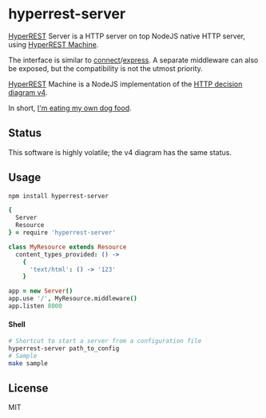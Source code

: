 # hyperrest-server

[HyperREST](http://hyperrest.com) Server is a HTTP server on top NodeJS native HTTP server, using [HyperREST Machine](https://github.com/andreineculau/hyperrest-machine).

The interface is similar to [connect](https://github.com/senchalabs/connect)/[express](https://github.com/visionmedia/express). A separate middleware can also be exposed, but the compatibility is not the utmost priority.

[HyperREST](http://hyperrest.com) Machine is a NodeJS implementation of the [HTTP decision diagram v4](https://github.com/andreineculau/http-decision-diagram/tree/master/v4).

In short, [I'm eating my own dog food](http://en.wikipedia.org/wiki/Eating_your_own_dog_food).


## Status

This software is highly volatile; the v4 diagram has the same status.


## Usage

```bash
npm install hyperrest-server
```

```coffee
{
  Server
  Resource
} = require 'hyperrest-server'

class MyResource extends Resource
  content_types_provided: () ->
    {
      'text/html': () -> '123'
    }

app = new Server()
app.use '/', MyResource.middleware()
app.listen 8000
```

#### Shell

```bash
# Shortcut to start a server from a configuration file
hyperrest-server path_to_config
# Sample
make sample
```


## License

MIT
